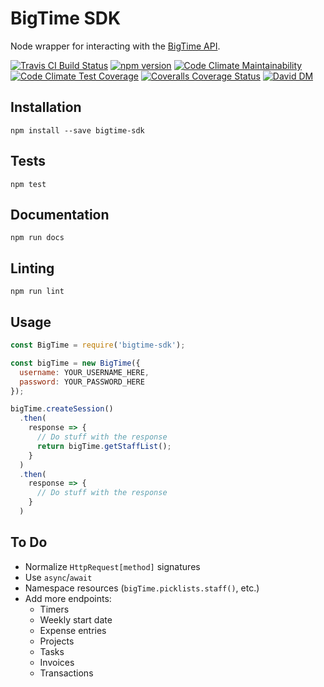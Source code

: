 # BigTime SDK
Node wrapper for interacting with the [BigTime API](http://iq.bigtime.net/BigtimeData/api/v2/help/Overview).

[![Travis CI Build Status](https://travis-ci.org/john-goldsmith/bigtime-sdk.svg?branch=master)](https://travis-ci.org/john-goldsmith/bigtime-sdk)
[![npm version](https://badge.fury.io/js/bigtime-sdk.svg)](https://badge.fury.io/js/bigtime-sdk)
[![Code Climate Maintainability](https://api.codeclimate.com/v1/badges/373d61ec523888da1663/maintainability)](https://codeclimate.com/github/john-goldsmith/bigtime-sdk/maintainability)
[![Code Climate Test Coverage](https://api.codeclimate.com/v1/badges/373d61ec523888da1663/test_coverage)](https://codeclimate.com/github/john-goldsmith/bigtime-sdk/test_coverage)
[![Coveralls Coverage Status](https://coveralls.io/repos/github/john-goldsmith/bigtime-sdk/badge.svg)](https://coveralls.io/github/john-goldsmith/bigtime-sdk)
[![David DM](https://david-dm.org/john-goldsmith/bigtime-sdk.svg)](https://david-dm.org/john-goldsmith/bigtime-sdk)

## Installation

`npm install --save bigtime-sdk`

## Tests

`npm test`

## Documentation

`npm run docs`

## Linting

`npm run lint`

## Usage

```js
const BigTime = require('bigtime-sdk');

const bigTime = new BigTime({
  username: YOUR_USERNAME_HERE,
  password: YOUR_PASSWORD_HERE
});

bigTime.createSession()
  .then(
    response => {
      // Do stuff with the response
      return bigTime.getStaffList();
    }
  )
  .then(
    response => {
      // Do stuff with the response
    }
  )
```

## To Do
- Normalize `HttpRequest[method]` signatures
- Use `async`/`await`
- Namespace resources (`bigTime.picklists.staff()`, etc.)
- Add more endpoints:
  - Timers
  - Weekly start date
  - Expense entries
  - Projects
  - Tasks
  - Invoices
  - Transactions